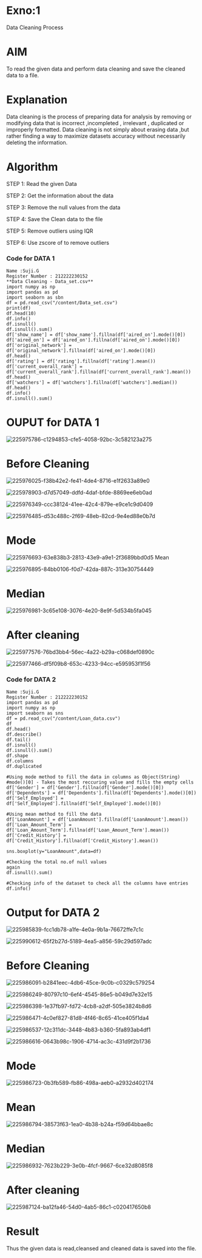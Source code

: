 # Exno:1

Data Cleaning Process

# AIM
To read the given data and perform data cleaning and save the cleaned data to a file.

# Explanation
Data cleaning is the process of preparing data for analysis by removing or modifying data that is incorrect ,incompleted , irrelevant , duplicated or improperly formatted. Data cleaning is not simply about erasing data ,but rather finding a way to maximize datasets accuracy without necessarily deleting the information.

# Algorithm
STEP 1: Read the given Data

STEP 2: Get the information about the data

STEP 3: Remove the null values from the data

STEP 4: Save the Clean data to the file

STEP 5: Remove outliers using IQR

STEP 6: Use zscore of to remove outliers

### Code for DATA 1
```
Name :Suji.G
Register Number : 212222230152
**Data Cleaning - Data_set.csv**
import numpy as np
import pandas as pd
import seaborn as sbn
df = pd.read_csv("/content/Data_set.csv")
print(df)
df.head(10)
df.info()
df.isnull()
df.isnull().sum()
df['show_name'] = df['show_name'].fillna(df['aired_on'].mode()[0])
df['aired_on'] = df['aired_on'].fillna(df['aired_on'].mode()[0])
df['original_network'] = df['original_network'].fillna(df['aired_on'].mode()[0])
df.head()
df['rating'] = df['rating'].fillna(df['rating'].mean())
df['current_overall_rank'] = df['current_overall_rank'].fillna(df['current_overall_rank'].mean())
df.head()
df['watchers'] = df['watchers'].fillna(df['watchers'].median())
df.head()
df.info()
df.isnull().sum()
```
# OUPUT for DATA 1

![225975786-c1294853-cfe5-4058-92bc-3c582123a275](https://github.com/sujigunasekar/exno1/assets/119559822/5b5e8045-9707-44e9-8908-aee3de9fa069)

# Before Cleaning

![225976025-f38b42e2-fe41-4de4-8716-e1f2633a89e0](https://github.com/sujigunasekar/exno1/assets/119559822/e0040428-5986-4d09-9a82-f795f9ff38b8)

![225978903-d7d57049-ddfd-4daf-bfde-8869ee6eb0ad](https://github.com/sujigunasekar/exno1/assets/119559822/5d6f7717-e2fe-4a19-806c-848b9f637b72)

![225976349-ccc38124-41ee-42c4-879e-e9ce1c9d0409](https://github.com/sujigunasekar/exno1/assets/119559822/0d9befb1-e86d-4c22-b6f0-0143df236f71)

![225976485-d53c488c-2f69-48eb-82cd-9e4ed88e0b7d](https://github.com/sujigunasekar/exno1/assets/119559822/6edc9c65-654d-4807-8c7d-2a63a30c6f1f)
# Mode

![225976693-63e838b3-2813-43e9-a9e1-2f3689bbd0d5](https://github.com/sujigunasekar/exno1/assets/119559822/614b2e77-9683-4845-b99b-b1aadfbd0d72)
Mean

![225976895-84bb0106-f0d7-42da-887c-313e30754449](https://github.com/sujigunasekar/exno1/assets/119559822/43bc985c-1716-44f7-a788-1e72eb2ebf46)
# Median
![225976981-3c65e108-3076-4e20-8e9f-5d534b5fa045](https://github.com/sujigunasekar/exno1/assets/119559822/a60b2529-0ec3-4cd5-9180-c6f566255536)
# After cleaning

![225977576-76bd3bb4-56ec-4a22-b29a-c068def0890c](https://github.com/sujigunasekar/exno1/assets/119559822/ef98ae04-3a48-4ead-a238-0bff96948e2b)

![225977466-df5f09b8-653c-4233-94cc-e595953f1f56](https://github.com/sujigunasekar/exno1/assets/119559822/7feef4f0-c3af-4b70-8e64-dc73f9d70835)

### Code for DATA 2
```
Name :Suji.G
Register Number : 212222230152
import pandas as pd
import numpy as np
import seaborn as sns
df = pd.read_csv("/content/Loan_data.csv")
df
df.head()
df.describe()
df.tail()
df.isnull()
df.isnull().sum()
df.shape
df.columns
df.duplicated

#Using mode method to fill the data in columns as Object(String)
#mode()[0] - Takes the most reccuring value and fills the empty cells
df['Gender'] = df['Gender'].fillna(df['Gender'].mode()[0])
df['Dependents'] = df['Dependents'].fillna(df['Dependents'].mode()[0])
df['Self_Employed'] = df['Self_Employed'].fillna(df['Self_Employed'].mode()[0])

#Using mean method to fill the data
df['LoanAmount'] = df['LoanAmount'].fillna(df['LoanAmount'].mean())
df['Loan_Amount_Term'] = df['Loan_Amount_Term'].fillna(df['Loan_Amount_Term'].mean())
df['Credit_History'] = df['Credit_History'].fillna(df['Credit_History'].mean())

sns.boxplot(y="LoanAmount",data=df)

#Checking the total no.of null values
again
df.isnull().sum()

#Checking info of the dataset to check all the columns have entries
df.info()
```
# Output for DATA 2

![225985839-fcc1db78-a1fe-4e0a-9b1a-76672ffe7c1c](https://github.com/sujigunasekar/exno1/assets/119559822/3fc3a9b8-952e-4349-a92c-697fb10bc0b6)

![225990612-65f2b27d-5189-4ea5-a856-59c29d597adc](https://github.com/sujigunasekar/exno1/assets/119559822/8c249d15-b8e6-4e92-aa1e-40173daeee24)
# Before Cleaning

![225986091-b2841eec-4db6-45ce-9c0b-c0329c579254](https://github.com/sujigunasekar/exno1/assets/119559822/356073e9-b823-453a-914d-44314489055c)

![225986249-80797c10-6ef4-4545-86e5-b049d7e32e15](https://github.com/sujigunasekar/exno1/assets/119559822/9225ad7e-c361-4f6d-b18b-994e053e972a)

![225986398-1e37fb97-fd72-4cb8-a2df-505e3824b8d6](https://github.com/sujigunasekar/exno1/assets/119559822/2f03f154-eea4-4024-aa48-53117d5c22cf)

![225986471-4c0ef827-81d8-4f46-8c65-41ce405f1da4](https://github.com/sujigunasekar/exno1/assets/119559822/7d45b8ee-e4c9-4e92-a2c4-3a9630aa1b76)

![225986537-12c311dc-3448-4b83-b360-5fa893ab4df1](https://github.com/sujigunasekar/exno1/assets/119559822/02cbd5a1-33b3-4689-8af9-7db18098a596)

![225986616-0643b98c-1906-4714-ac3c-431d9f2b1736](https://github.com/sujigunasekar/exno1/assets/119559822/5227f87b-fcc8-4e64-bc62-5f7b48091110)
# Mode
![225986723-0b3fb589-fb86-498a-aeb0-a2932d402174](https://github.com/sujigunasekar/exno1/assets/119559822/0d57f958-dbf9-4f97-92fa-d383f32101ee)
# Mean
![225986794-38573f63-1ea0-4b38-b24a-f59d64bbae8c](https://github.com/sujigunasekar/exno1/assets/119559822/d98b5ae2-0526-445b-8d39-ccfb5269f32b)
# Median
![225986932-7623b229-3e0b-4fcf-9667-6ce32d8085f8](https://github.com/sujigunasekar/exno1/assets/119559822/d2784233-b3e3-4c80-b67f-e42c75ba3a9a)

# After cleaning

![225987124-ba12fa46-54d0-4ab5-86c1-c020417650b8](https://github.com/sujigunasekar/exno1/assets/119559822/b811e5c3-2bae-4335-bcc3-24af368ab952)

# Result
Thus the given data is read,cleansed and cleaned data is saved into the file.


